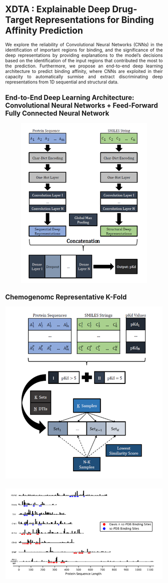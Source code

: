 # XDTA : Explainable Deep Drug-Target Representations for Binding Affinity Prediction
<p align="justify"> We explore the reliability of Convolutional Neural Networks (CNNs) in the identification of important regions for binding, and the significance of the deep representations by providing explanations to the model’s decisions based on the identification of the input regions that contributed the most to the prediction. Furthermore, we propose an end-to-end deep learning architecture to predict binding affinity, where CNNs are exploited in their capacity to automatically surmise and extract discriminating deep representations from 1D sequential and structural data.</p>

## End-to-End Deep Learning Architecture: Convolutional Neural Networks + Feed-Forward Fully Connected Neural Network
<p align="center"><img src="/figure/pred_model.png" width="80%" height="80%"/></p>

## Chemogenomc Representative K-Fold 
<p align="center"><img src="/figure/split_data.png"/></p>

## 
<p align="center"><img src="/figure/gradram_result.png"/></p>
